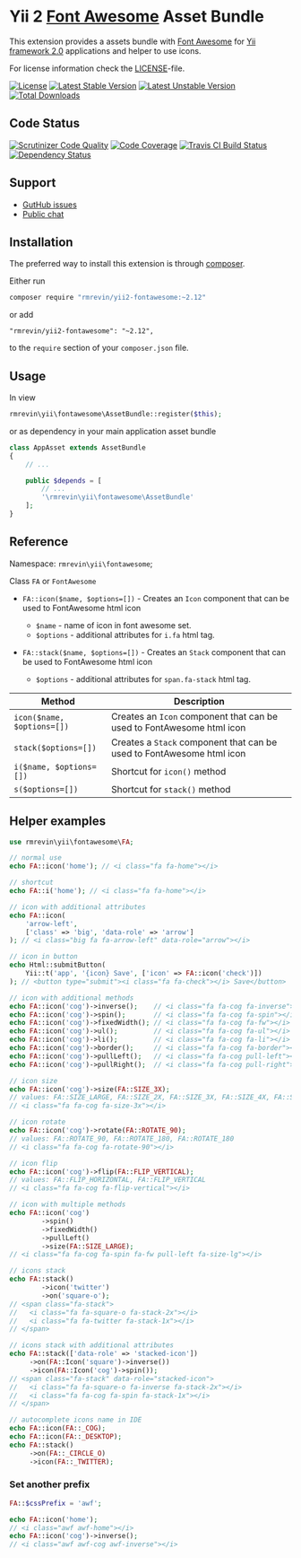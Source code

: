 Yii 2 [Font Awesome](http://fortawesome.github.io/Font-Awesome/) Asset Bundle
===============================

This extension provides a assets bundle with [Font Awesome](http://fortawesome.github.io/Font-Awesome/)
for [Yii framework 2.0](http://www.yiiframework.com/) applications and helper to use icons.

For license information check the [LICENSE](https://github.com/rmrevin/yii2-fontawesome/blob/master/LICENSE)-file.

[![License](https://poser.pugx.org/rmrevin/yii2-fontawesome/license.svg)](https://packagist.org/packages/rmrevin/yii2-fontawesome)
[![Latest Stable Version](https://poser.pugx.org/rmrevin/yii2-fontawesome/v/stable.svg)](https://packagist.org/packages/rmrevin/yii2-fontawesome)
[![Latest Unstable Version](https://poser.pugx.org/rmrevin/yii2-fontawesome/v/unstable.svg)](https://packagist.org/packages/rmrevin/yii2-fontawesome)
[![Total Downloads](https://poser.pugx.org/rmrevin/yii2-fontawesome/downloads.svg)](https://packagist.org/packages/rmrevin/yii2-fontawesome)

Code Status
-----------
[![Scrutinizer Code Quality](https://scrutinizer-ci.com/g/rmrevin/yii2-fontawesome/badges/quality-score.png?b=master)](https://scrutinizer-ci.com/g/rmrevin/yii2-fontawesome/?branch=master)
[![Code Coverage](https://scrutinizer-ci.com/g/rmrevin/yii2-fontawesome/badges/coverage.png?b=master)](https://scrutinizer-ci.com/g/rmrevin/yii2-fontawesome/?branch=master)
[![Travis CI Build Status](https://travis-ci.org/rmrevin/yii2-fontawesome.svg)](https://travis-ci.org/rmrevin/yii2-fontawesome)
[![Dependency Status](https://www.versioneye.com/user/projects/54119b799e16229fe00000da/badge.svg)](https://www.versioneye.com/user/projects/54119b799e16229fe00000da)

Support
-------
* [GutHub issues](https://github.com/rmrevin/yii2-fontawesome/issues)
* [Public chat](https://gitter.im/rmrevin/support)

Installation
------------

The preferred way to install this extension is through [composer](https://getcomposer.org/).

Either run

```bash
composer require "rmrevin/yii2-fontawesome:~2.12"
```

or add

```
"rmrevin/yii2-fontawesome": "~2.12",
```

to the `require` section of your `composer.json` file.

Usage
-----

In view

```php
rmrevin\yii\fontawesome\AssetBundle::register($this);

```

or as dependency in your main application asset bundle

```php
class AppAsset extends AssetBundle
{
	// ...

	public $depends = [
		// ...
		'\rmrevin\yii\fontawesome\AssetBundle'
	];
}

```

Reference
----------------

Namespace: `rmrevin\yii\fontawesome`;

Class `FA` or `FontAwesome`

* `FA::icon($name, $options=[])` - Creates an `Icon` component that can be used to FontAwesome html icon
  * `$name` - name of icon in font awesome set.
  * `$options` - additional attributes for `i.fa` html tag.

* `FA::stack($name, $options=[])` - Creates an `Stack` component that can be used to FontAwesome html icon
  * `$options` - additional attributes for `span.fa-stack` html tag.


| Method                     | Description                                                           |
| -------------------------- | --------------------------------------------------------------------- |
| `icon($name, $options=[])` | Creates an `Icon` component that can be used to FontAwesome html icon |
| `stack($options=[])`       | Creates a `Stack` component that can be used to FontAwesome html icon |
| `i($name, $options=[])`    | Shortcut for `icon()` method                                          |
| `s($options=[])`           | Shortcut for `stack()` method                                         |

Helper examples
---------------

```php
use rmrevin\yii\fontawesome\FA;

// normal use
echo FA::icon('home'); // <i class="fa fa-home"></i>

// shortcut
echo FA::i('home'); // <i class="fa fa-home"></i>

// icon with additional attributes
echo FA::icon(
    'arrow-left', 
    ['class' => 'big', 'data-role' => 'arrow']
); // <i class="big fa fa-arrow-left" data-role="arrow"></i>

// icon in button
echo Html::submitButton(
    Yii::t('app', '{icon} Save', ['icon' => FA::icon('check')])
); // <button type="submit"><i class="fa fa-check"></i> Save</button>

// icon with additional methods
echo FA::icon('cog')->inverse();    // <i class="fa fa-cog fa-inverse"></i>
echo FA::icon('cog')->spin();       // <i class="fa fa-cog fa-spin"></i>
echo FA::icon('cog')->fixedWidth(); // <i class="fa fa-cog fa-fw"></i>
echo FA::icon('cog')->ul();         // <i class="fa fa-cog fa-ul"></i>
echo FA::icon('cog')->li();         // <i class="fa fa-cog fa-li"></i>
echo FA::icon('cog')->border();     // <i class="fa fa-cog fa-border"></i>
echo FA::icon('cog')->pullLeft();   // <i class="fa fa-cog pull-left"></i>
echo FA::icon('cog')->pullRight();  // <i class="fa fa-cog pull-right"></i>

// icon size
echo FA::icon('cog')->size(FA::SIZE_3X);
// values: FA::SIZE_LARGE, FA::SIZE_2X, FA::SIZE_3X, FA::SIZE_4X, FA::SIZE_5X
// <i class="fa fa-cog fa-size-3x"></i>

// icon rotate
echo FA::icon('cog')->rotate(FA::ROTATE_90); 
// values: FA::ROTATE_90, FA::ROTATE_180, FA::ROTATE_180
// <i class="fa fa-cog fa-rotate-90"></i>

// icon flip
echo FA::icon('cog')->flip(FA::FLIP_VERTICAL); 
// values: FA::FLIP_HORIZONTAL, FA::FLIP_VERTICAL
// <i class="fa fa-cog fa-flip-vertical"></i>

// icon with multiple methods
echo FA::icon('cog')
        ->spin()
        ->fixedWidth()
        ->pullLeft()
        ->size(FA::SIZE_LARGE);
// <i class="fa fa-cog fa-spin fa-fw pull-left fa-size-lg"></i>

// icons stack
echo FA::stack()
        ->icon('twitter')
        ->on('square-o');
// <span class="fa-stack">
//   <i class="fa fa-square-o fa-stack-2x"></i>
//   <i class="fa fa-twitter fa-stack-1x"></i>
// </span>

// icons stack with additional attributes
echo FA::stack(['data-role' => 'stacked-icon'])
     ->on(FA::Icon('square')->inverse())
     ->icon(FA::Icon('cog')->spin());
// <span class="fa-stack" data-role="stacked-icon">
//   <i class="fa fa-square-o fa-inverse fa-stack-2x"></i>
//   <i class="fa fa-cog fa-spin fa-stack-1x"></i>
// </span>

// autocomplete icons name in IDE
echo FA::icon(FA::_COG);
echo FA::icon(FA::_DESKTOP);
echo FA::stack()
     ->on(FA::_CIRCLE_O)
     ->icon(FA::_TWITTER);
```

### Set another prefix

```php
FA::$cssPrefix = 'awf';

echo FA::icon('home');
// <i class="awf awf-home"></i>
echo FA::icon('cog')->inverse();
// <i class="awf awf-cog awf-inverse"></i>
```